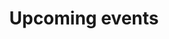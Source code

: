 ---
templateKey: "event-page"
path: /events
title: Upcoming events
events:
  - name: Event
    description: Doing stuff
    src: http://awocd.com/images/event-lighting.jpg
  - name: General Assembly & Christmas Dinner
    description: Put an X in your calendar the 7th of December! On this day we will vote in the new board (anyone can run!) and eat some nice food afterwards. There will also be some activities. More info will be announced later both on GA and dinner. Time of the day is not final!
    src: https://scontent-arn2-1.xx.fbcdn.net/v/t1.0-9/p843x403/74662428_10212735678220389_4346556411640020992_o.jpg?_nc_cat=101&_nc_oc=AQkSaEB2wxyl8t3vj4TddTynaAJVa47IxdLkP7s_BALaSK6AxLVx78pYRlwHHm_HBy4&_nc_ht=scontent-arn2-1.xx&oh=aab0f699ae1d1a5d5f28044aef993679&oe=5E1F3CA0
  - name: Intro to Billy the accounting sofware
    description: A presentation on "Billy accounting software" on tuesday, 22.Oct 2019. Rafi Nuri is the “Senior rådgiver” at Billy Regnskabsprogram for over a year and will present the basics around the billing/ accounting software along with some Danish VAT “good-to-knows”.
    src: "https://scontent-arn2-1.xx.fbcdn.net/v/t1.0-9/73020293_10220685480146934_7236358752264257536_n.jpg?_nc_cat=100&_nc_oc=AQlQAHq74gT2twSkrLrRAI3YdUHxx7EUVLulhlPflFZ4dug2l2meKGYlCYsBXm0M3io&_nc_ht=scontent-arn2-1.xx&oh=6bf92819f50e80c3a4e6d3e3aec96998&oe=5E20EA2B"
---